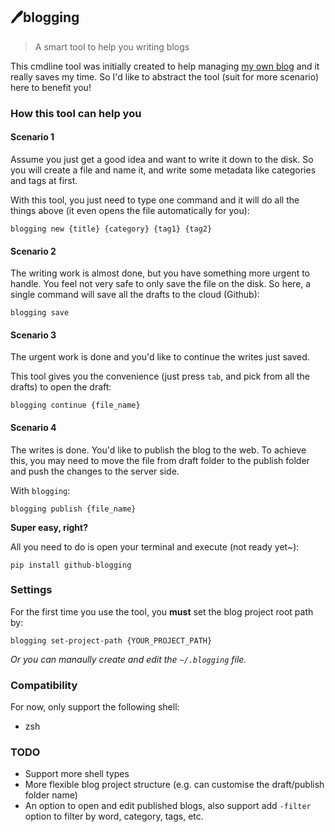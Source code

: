 ## 🖊blogging

> A smart tool to help you writing blogs

This cmdline tool was initially created to help managing [my own blog](http://cuyu.github.io) and it really saves my time. So I'd like to abstract the tool (suit for more scenario) here to benefit you!

### How this tool can help you

#### Scenario 1

Assume you just get a good idea and want to write it down to the disk. So you will create a file and name it, and write some metadata like categories and tags at first.

With this tool, you just need to type one command and it will do all the things above (it even opens the file automatically for you):

```
blogging new {title} {category} {tag1} {tag2}
```

#### Scenario 2

The writing work is almost done, but you have something more urgent to handle. You feel not very safe to only save the file on the disk. So here, a single command will save all the drafts to the cloud (Github):

```
blogging save
```

#### Scenario 3

The urgent work is done and you'd like to continue the writes just saved.

This tool gives you the convenience (just press `tab`, and pick from all the drafts) to open the draft:

```
blogging continue {file_name}
```

#### Scenario 4

The writes is done. You'd like to publish the blog to the web. To achieve this, you may need to move the file from draft folder to the publish folder and push the changes to the server side.

With `blogging`:

```
blogging publish {file_name}
```

**Super easy, right?**

All you need to do is open your terminal and execute (not ready yet~):

```
pip install github-blogging
```

### Settings

For the first time you use the tool, you **must** set the blog project root path by:

```
blogging set-project-path {YOUR_PROJECT_PATH}
```

*Or you can manaully create and edit the `~/.blogging` file.*

### Compatibility

For now, only support the following shell:

- zsh

### TODO

- Support more shell types
- More flexible blog project structure (e.g. can customise the draft/publish folder name)
- An option to open and edit published blogs, also support add `-filter` option to filter by word, category, tags, etc.

